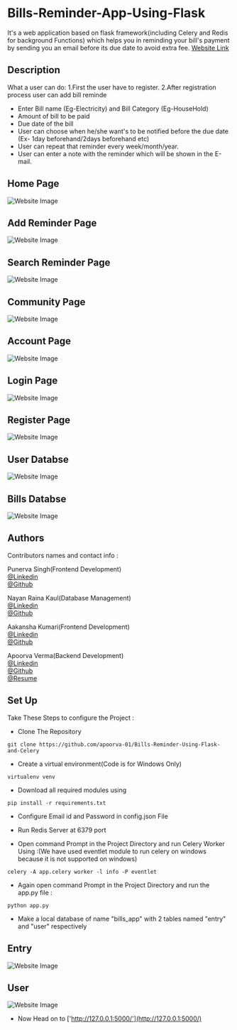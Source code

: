 # Bills-Reminder-App-Using-Flask

It's a web application based on flask framework(including Celery and Redis for background Functions) which 
helps you in reminding your bill's payment by sending you an email before its due date to avoid extra fee.
[Website Link](https://priceless-johnson-639019.netlify.app/)

## Description

What a user can do:
1.First the user have to register.
2.After registration process user can add bill reminde
- Enter Bill name (Eg-Electricity) and Bill Category (Eg-HouseHold)
- Amount of bill to be paid
- Due date of the bill
- User can choose when he/she want's to be notified before the due date (Ex- 1day beforehand/2days beforehand etc)
- User can repeat that reminder every week/month/year.
- User can enter a note with the reminder which will be shown in the E-mail.


## Home Page
![Website Image](app/static/img/g1.png?raw=true "Title")

## Add Reminder Page
![Website Image](app/static/img/g10.png?raw=true "Title")

## Search Reminder Page
![Website Image](app/static/img/readme_pic9.jpg?raw=true "Title")

## Community Page
![Website Image](app/static/img/g3.png?raw=true "Title")


## Account Page
![Website Image](app/static/img/readme_pic8.jpg?raw=true "Title")

## Login Page
![Website Image](app/static/img/g6.png?raw=true "Title")

## Register Page
![Website Image](app/static/img/g7.png?raw=true "Title")

## User Databse
![Website Image](app/static/img/readme_pic5.jpg?raw=true "Title")


## Bills Databse
![Website Image](static/img/readme_pic6.jpg?raw=true "Title")


## Authors

Contributors names and contact info :

Punerva Singh(Frontend Development)<br> 
[@Linkedin](https://www.linkedin.com/in/punerva-singh-958305204)
<br>
[@Github](https://github.com/punervasingh)
<br>



Nayan Raina Kaul(Database Management)<br>
[@Linkedin](http://linkedin.com/in/nayan-raina-kaul-905812202)
<br>
[@Github](https://github.com/nayanrainakaul)
<br>


Aakansha Kumari(Frontend Development)<br>
[@Linkedin](https://www.linkedin.com/in/aakanksha-kumari-64013a210)
<br>
[@Github](https://github.com/aakanksha-198)
<br>


Apoorva Verma(Backend Development)<br>
[@Linkedin](https://www.linkedin.com/in/apoorva-verma-aa045a202/)
<br>
[@Github](https://github.com/apoorva-01)
<br>
[@Resume](https://my-main-portfolio-website.herokuapp.com/)

## Set Up

Take These Steps to configure the Project :

* Clone The Repository
```
git clone https://github.com/apoorva-01/Bills-Reminder-Using-Flask-and-Celery
```

* Create a virtual environment(Code is for Windows Only)
```
virtualenv venv 
```

* Download all required modules using
```
pip install -r requirements.txt
```

* Configure Email id and Password in config.json File

* Run Redis Server at 6379 port

* Open command Prompt in the Project Directory and run Celery Worker Using :(We have used eventlet module to run celery on windows because it is not supported on windows)
```
celery -A app.celery worker -l info -P eventlet
```

*  Again open command Prompt in the Project Directory and run the app.py file :
```
python app.py
```

*  Make a local database of name "bills_app" with 2 tables named "entry" and "user" respectively 
## Entry
![Website Image](app/static/img/readme_pic5.jpg?raw=true "Title")<br>
## User
![Website Image](app/static/img/readme_pic6.jpg?raw=true "Title")<br>


*  Now Head on to ['http://127.0.0.1:5000/'](http://127.0.0.1:5000/)

